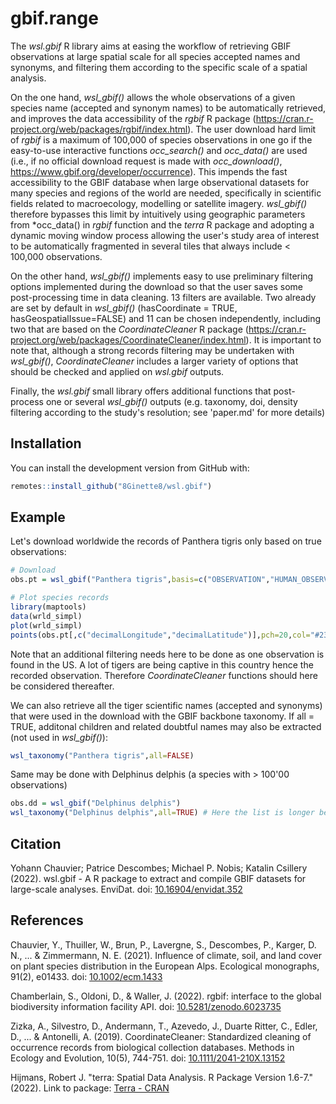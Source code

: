 # gbif.range

The *wsl.gbif* R library aims at easing the workflow of retrieving GBIF observations at large spatial scale for all species accepted names and synonyms, and filtering them according to the specific scale of a spatial analysis.

On the one hand, *wsl_gbif()* allows the whole observations of a given species name (accepted and synonym names) to be automatically retrieved, and improves the data accessibility of the *rgbif* R package (https://cran.r-project.org/web/packages/rgbif/index.html). The user download hard limit of *rgbif* is a maximum of 100,000 of species observations in one go if the easy-to-use interactive functions *occ_search()* and *occ_data()* are used (i.e., if no official download request is made with *occ_download()*, https://www.gbif.org/developer/occurrence). This impends the fast accessibility to the GBIF database when large observational datasets for many species and regions of the world are needed, specifically in scientific fields related to macroecology, modelling or satellite imagery. *wsl_gbif()* therefore bypasses this limit by intuitively using geographic parameters from *occ_data() in *rgbif* function and the *terra* R package and adopting a dynamic moving window process allowing the user's study area of interest to be automatically fragmented in several tiles that always include < 100,000 observations.

On the other hand, *wsl_gbif()* implements easy to use preliminary filtering options implemented during the download so that the user saves some post-processing time in data cleaning. 13 filters are available. Two already are set by default in *wsl_gbif()* (hasCoordinate = TRUE, hasGeospatialIssue=FALSE) and 11 can be chosen independently, including two that are based on the *CoordinateCleaner* R package (https://cran.r-project.org/web/packages/CoordinateCleaner/index.html). It is important to note that, although a strong records filtering may be undertaken with *wsl_gbif()*, *CoordinateCleaner* includes a larger variety of options that should be checked and applied on *wsl.gbif* outputs.

Finally, the *wsl.gbif* small library offers additional functions that post-process one or several *wsl_gbif()* outputs (e.g. taxonomy, doi, density filtering according to the study's resolution; see 'paper.md' for more details)

## Installation

You can install the development version from GitHub with:

``` r
remotes::install_github("8Ginette8/wsl.gbif")
```

## Example

Let's download worldwide the records of Panthera tigris only based on true observations:

``` r
# Download
obs.pt = wsl_gbif("Panthera tigris",basis=c("OBSERVATION","HUMAN_OBSERVATION"))

# Plot species records
library(maptools)
data(wrld_simpl)
plot(wrld_simpl)
points(obs.pt[,c("decimalLongitude","decimalLatitude")],pch=20,col="#238b4550",cex=4)
```

Note that an additional filtering needs here to be done as one observation is found in the US. A lot of tigers are being captive in this country hence the recorded observation. Therefore *CoordinateCleaner* functions should here be considered thereafter.

We can also retrieve all the tiger scientific names (accepted and synonyms) that were used in the download with the GBIF backbone taxonomy. If all = TRUE, additonal children and related doubtful names may also be extracted (not used in *wsl_gbif()*):

``` r
wsl_taxonomy("Panthera tigris",all=FALSE)
```

Same may be done with Delphinus delphis (a species with > 100'00 observations)

``` r
obs.dd = wsl_gbif("Delphinus delphis")
wsl_taxonomy("Delphinus delphis",all=TRUE) # Here the list is longer because 'all=TRUE' includes every names (even doubtful)
```

## Citation

Yohann Chauvier; Patrice Descombes; Michael P. Nobis; Katalin Csillery (2022). wsl.gbif - A R package to extract and compile GBIF datasets for large-scale analyses.  EnviDat.  doi: <a href="https://doi.org/10.16904/envidat.352">10.16904/envidat.352</a>

## References

Chauvier, Y., Thuiller, W., Brun, P., Lavergne, S., Descombes, P., Karger, D. N., ... & Zimmermann, N. E. (2021). Influence of climate, soil, and land cover on plant species distribution in the European Alps. Ecological monographs, 91(2), e01433. doi: <a href="https://doi.org/10.1002/ecm.1433">10.1002/ecm.1433</a>

Chamberlain, S., Oldoni, D., & Waller, J. (2022). rgbif: interface to the global biodiversity information facility API. doi: <a href="https://doi.org/10.5281/zenodo.6023735">10.5281/zenodo.6023735</a>

Zizka, A., Silvestro, D., Andermann, T., Azevedo, J., Duarte Ritter, C., Edler, D., ... & Antonelli, A. (2019). CoordinateCleaner: Standardized cleaning of occurrence records from biological collection databases. Methods in Ecology and Evolution, 10(5), 744-751. doi: <a href="https://doi.org/10.1111/2041-210X.13152">10.1111/2041-210X.13152</a>

Hijmans, Robert J. "terra: Spatial Data Analysis. R Package Version 1.6-7." (2022). Link to package: <a href="https://cran.r-project.org/web/packages/terra/index.html">Terra - CRAN</a>
